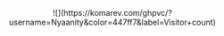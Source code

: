 
<div align="center">
  ![](https://komarev.com/ghpvc/?username=Nyaanity&color=447ff7&label=Visitor+count)
</div>
